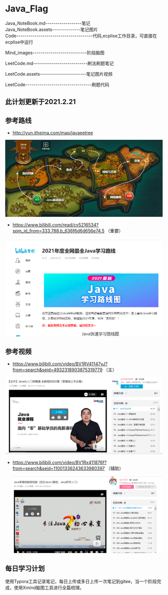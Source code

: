 # Java_Flag

Java_NoteBook.md------------------笔记<br/>
Java_NoteBook.assets--------------笔记图片<br/>
Code--------------------------------------代码,ecplise工作目录，可直接在ecplise中运行<br/>

Mind_images---------------------------阶段脑图<br/>

LeetCode.md---------------------------刷法刷题笔记<br/>

LeetCode.assets-----------------------笔记图片视频<br/>

LeetCode---------------------------------刷题代码

## 此计划更新于2021.2.21



## 参考路线

- http://yun.itheima.com/map/javaeetree

![image-20210217144906160](README.assets/image-20210217144906160.png)



- https://www.bilibili.com/read/cv5216534?spm_id_from=333.788.b_636f6d6d656e74.5 （重要）

![image-20210217145335405](README.assets/image-20210217145335405.png)







## 参考视频

- https://www.bilibili.com/video/BV1RV41147yJ?from=search&seid=4932318903875319779    （主）

![image-20210217145045758](README.assets/image-20210217145045758.png)



- https://www.bilibili.com/video/BV1Rx411876f?from=search&seid=11001336243633980397  （辅助）

  ![image-20210217145312622](README.assets/image-20210217145312622.png)



## 每日学习计划
使用Typora工具记录笔记，每日上传或多日上传一次笔记到gitee，当一个阶段完成，使用Xmind脑图工具进行全篇梳理。